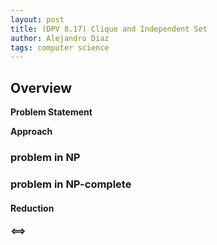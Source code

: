```yaml
---
layout: post
title: (DPV 8.17) Clique and Independent Set
author: Alejandro Diaz
tags: computer science 
---
```


## Overview

**Problem Statement**
> 

**Approach**


### problem in NP

### problem in NP-complete

#### Reduction
#### <==>
